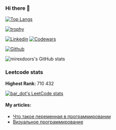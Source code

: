 ### Hi there 👋
[![Top Langs](https://github-readme-stats.vercel.app/api/top-langs/?username=mirexdoors&langs_count=20&layout=compact)](https://github.com/anuraghazra/github-readme-stats)

[![trophy](https://github-profile-trophy.vercel.app/?username=mirexdoors&no-bg=true&no-frame=true&column=3&margin-w=15&margin-h=15)](https://github.com/ryo-ma/github-profile-trophy)

<!-- Your badges -->
[![Linkedin](https://img.shields.io/badge/mikhail-prokudin-520ba117a?style=flat&logo=Linkedin&logoColor=white)](https://www.linkedin.com/in/mikhail-prokudin-520ba117a/)
[![Codewars](https://www.codewars.com/users/mirexdoors/badges/micro)](https://www.codewars.com/users/mirexdoors)

<!-- Profile View Count and GitStats -->
[![Github](https://img.shields.io/badge/-mirexdoors-black?style=flat&labelColor=black&logo=github&logoColor=white)](https://gitstats.me/mirexdoors)

<!-- https://github.com/anuraghazra/github-readme-stats -->
![mirexdoors's GitHub stats](https://github-readme-stats.vercel.app/api?username=mirexdoors&show_icons=true&count_private=true&include_all_commits=true&hide_title=true)

### Leetcode stats
**Highest Rank:** 710 432

[![bar_dot's LeetCode stats](https://leetcode-stats-six.vercel.app/api?username=bar_dot&theme=dark)](https://github.com/KnlnKS/leetcode-stats)

#### My articles:

* [Что такое переменная в программировании](https://skysmart.ru/articles/programming/peremennaya-v-programmirovanii) 
* [Визуальное программирование](https://skysmart.ru/articles/programming/vizualnoe-programmirovanie)
